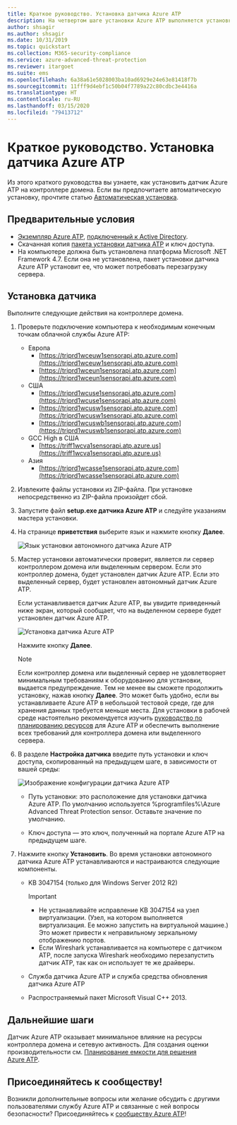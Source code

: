 ```yaml
---
title: Краткое руководство. Установка датчика Azure ATP
description: На четвертом шаге установки Azure ATP выполняется установка датчика Azure ATP.
author: shsagir
ms.author: shsagir
ms.date: 10/31/2019
ms.topic: quickstart
ms.collection: M365-security-compliance
ms.service: azure-advanced-threat-protection
ms.reviewer: itargoet
ms.suite: ems
ms.openlocfilehash: 6a38a61e5028003ba10ad6929e24e63e81418f7b
ms.sourcegitcommit: 11fff9d4ebf1c50b04f7789a22c80cdbc3e4416a
ms.translationtype: HT
ms.contentlocale: ru-RU
ms.lasthandoff: 03/15/2020
ms.locfileid: "79413712"
---
```

# <a name="quickstart-install-the-azure-atp-sensor"></a>Краткое руководство. Установка датчика Azure ATP

Из этого краткого руководства вы узнаете, как установить датчик Azure ATP на контроллере домена. Если вы предпочитаете автоматическую установку, прочтите статью [Автоматическая установка](atp-silent-installation.md).

## <a name="prerequisites"></a>Предварительные условия

- [Экземпляр Azure ATP](install-atp-step1.md), [подключенный к Active Directory](install-atp-step2.md).
- Скачанная копия [пакета установки датчика ATP](install-atp-step3.md) и ключ доступа.
- На компьютере должна быть установлена платформа Microsoft .NET Framework 4.7. Если она не установлена, пакет установки датчика Azure ATP установит ее, что может потребовать перезагрузку сервера.

## <a name="install-the-sensor"></a>Установка датчика

Выполните следующие действия на контроллере домена.

1. Проверьте подключение компьютера к необходимым конечным точкам облачной службы Azure ATP:
   - Европа
      - [https://triprd1wceuw1sensorapi.atp.azure.com](https://triprd1wceuw1sensorapi.atp.azure.com) 
      - [https://triprd1wceun1sensorapi.atp.azure.com](https://triprd1wceun1sensorapi.atp.azure.com)
   - США 
      - [https://triprd1wcuse1sensorapi.atp.azure.com](https://triprd1wcuse1sensorapi.atp.azure.com)
      - [https://triprd1wcusw1sensorapi.atp.azure.com](https://triprd1wcusw1sensorapi.atp.azure.com)
      - [https://triprd1wcuswb1sensorapi.atp.azure.com](https://triprd1wcuswb1sensorapi.atp.azure.com)
   - GCC High в США
      - [https://triff1wcva1sensorapi.atp.azure.us](https://triff1wcva1sensorapi.atp.azure.us)
   - Азия
      - [https://triprd1wcasse1sensorapi.atp.azure.com](https://triprd1wcasse1sensorapi.atp.azure.com)

2. Извлеките файлы установки из ZIP-файла. При установке непосредственно из ZIP-файла произойдет сбой.

3. Запустите файл **setup.exe датчика Azure ATP** и следуйте указаниям мастера установки.

4. На странице **приветствия** выберите язык и нажмите кнопку **Далее**.

    ![Язык установки автономного датчика Azure ATP](media/sensor-install-language.png)


5. Мастер установки автоматически проверит, является ли сервер контроллером домена или выделенным сервером. Если это контроллер домена, будет установлен датчик Azure ATP. Если это выделенный сервер, будет установлен автономный датчик Azure ATP.
    
    Если устанавливается датчик Azure ATP, вы увидите приведенный ниже экран, который сообщает, что на выделенном сервере будет установлен датчик Azure ATP.
    
    ![Установка датчика Azure ATP](media/sensor-install-deployment-type.png)

   Нажмите кнопку **Далее**.

    > [!NOTE] 
    > Если контроллер домена или выделенный сервер не удовлетворяет минимальным требованиям к оборудованию для установки, выдается предупреждение. Тем не менее вы сможете продолжить установку, нажав кнопку **Далее**. Это может быть удобно, если вы устанавливаете Azure ATP в небольшой тестовой среде, где для хранения данных требуется меньше места. Для установки в рабочей среде настоятельно рекомендуется изучить [руководство по планированию ресурсов](atp-capacity-planning.md) для Azure ATP и обеспечить выполнение всех требований для контроллера домена или выделенного сервера.

6. В разделе **Настройка датчика** введите путь установки и ключ доступа, скопированный на предыдущем шаге, в зависимости от вашей среды:

    ![Изображение конфигурации датчика Azure ATP](media/sensor-install-config.png)

      - Путь установки: это расположение для установки датчика Azure ATP. По умолчанию используется %programfiles%\Azure Advanced Threat Protection sensor. Оставьте значение по умолчанию.

     - Ключ доступа — это ключ, полученный на портале Azure ATP на предыдущем шаге.
    
7. Нажмите кнопку **Установить**. Во время установки автономного датчика Azure ATP устанавливаются и настраиваются следующие компоненты.

    - KB 3047154 (только для Windows Server 2012 R2)

        > [!IMPORTANT]
        > - Не устанавливайте исправление KB 3047154 на узел виртуализации. (Узел, на котором выполняется виртуализация. Ее можно запустить на виртуальной машине.) Это может привести к неправильному зеркальному отображению портов. 
        > - Если Wireshark устанавливается на компьютере с датчиком ATP, после запуска Wireshark необходимо перезапустить датчик ATP, так как он использует те же драйверы.

    - Служба датчика Azure ATP и служба средства обновления датчика Azure ATP
    - Распространяемый пакет Microsoft Visual C++ 2013.


## <a name="next-steps"></a>Дальнейшие шаги

Датчик Azure ATP оказывает минимальное влияние на ресурсы контроллера домена и сетевую активность. Для создания оценки производительности см. [Планирование емкости для решения Azure ATP](install-atp-step5.md).


## <a name="join-the-community"></a>Присоединяйтесь к сообществу!

Возникли дополнительные вопросы или желание обсудить с другими пользователями службу Azure ATP и связанные с ней вопросы безопасности? Присоединяйтесь к [сообществу Azure ATP](https://aka.ms/azureatpcommunity)!
